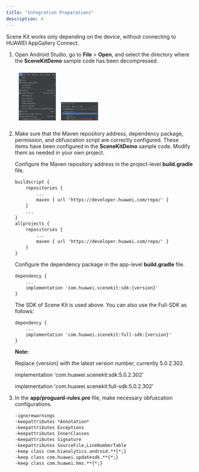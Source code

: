 ```yaml
---
title: "Integration Preparations"
description: 4
---
```


Scene Kit works only depending on the device, without connecting to HUAWEI AppGallery Connect.

1. Open Android Studio, go to **File** > **Open**, and select the directory where the **SceneKitDemo** sample code has been decompressed.

   <div style="padding: 5px">
           <img style="width: 100.00px ; padding: 5px" src="https://raw.githubusercontent.com/ZehraYilmaz/gh-pages-scenekitcodelab/gh-pages/assets/scenekit_codelab_doc_ss_1.png">
           <img style="width: 100.00px ; padding: 5px" src="https://raw.githubusercontent.com/ZehraYilmaz/gh-pages-scenekitcodelab/gh-pages/assets/scenekit_codelab_doc_ss_2.png">
   </div>

2. Make sure that the Maven repository address, dependency package, permission, and obfuscation script are correctly configured. These items have been configured in the **SceneKitDemo** sample code. Modify them as needed in your own project.

   Configure the Maven repository address in the project-level **build.gradle** file.

   <pre><div id="copy-button17" class="copy-btn" title="Copy" onclick="copyCode(this.id)"></div><code>buildscript {
       repositories {
           ...
           maven { url 'https://developer.huawei.com/repo/' }
       }
       ...
   }
   allprojects {
       repositories {
           ...
           maven { url 'https://developer.huawei.com/repo/' }
       }
   }<span class="pln">
   </span></code></pre>

   Configure the dependency package in the app-level **build.gradle** file.

   <pre><div id="copy-button18" class="copy-btn" title="Copy" onclick="copyCode(this.id)"></div><code>dependency {
       ...
       implementation 'com.huawei.scenekit:sdk:{version}'
   }<span class="pln">
   </span></code></pre>

   The SDK of Scene Kit is used above. You can also use the Full-SDK as follows:

   <pre><div id="copy-button19" class="copy-btn" title="Copy" onclick="copyCode(this.id)"></div><code>dependency {
       ...
       implementation 'com.huawei.scenekit:full-sdk:{version}'
   }<span class="pln">
   </span></code></pre>

   <aside class="special">
   	<p><strong>Note:</strong> 
    <p>Replace {version} with the latest version number, currently 5.0.2.302.</p>
    <p>implementation 'com.huawei.scenekit:sdk:5.0.2.302'</p>
    <p>implementation 'com.huawei.scenekit:full-sdk:5.0.2.302'</p></p>
   </aside> 

3. In the **app/proguard-rules.pro** file, make necessary obfuscation configurations.

   <pre><div id="copy-button20" class="copy-btn" title="Copy" onclick="copyCode(this.id)"></div><code>-ignorewarnings
   -keepattributes *Annotation*
   -keepattributes Exceptions
   -keepattributes InnerClasses
   -keepattributes Signature
   -keepattributes SourceFile,LineNumberTable
   -keep class com.hianalytics.android.**{*;}
   -keep class com.huawei.updatesdk.**{*;}
   -keep class com.huawei.hms.**{*;}<span class="pln">
   </span></code></pre>
